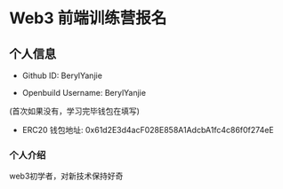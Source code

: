 # Web3 前端训练营报名

## 个人信息

- Github ID: BerylYanjie

- Openbuild Username: BerylYanjie

(首次如果没有，学习完毕钱包在填写)

- ERC20 钱包地址: 0x61d2E3d4acF028E858A1AdcbA1fc4c86f0f274eE

### 个人介绍

web3初学者，对新技术保持好奇
